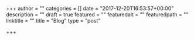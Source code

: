 +++
author = ""
categories = []
date = "2017-12-20T16:53:57+00:00"
description = ""
draft = true
featured = ""
featuredalt = ""
featuredpath = ""
linktitle = ""
title = "Blog"
type = "post"

+++

